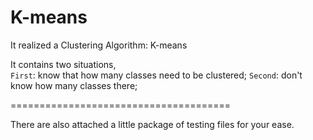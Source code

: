 K-means
================================

It realized a Clustering Algorithm: K-means</br>

It contains two situations,</br>
`First`: know that how many classes need to be clustered;
`Second`: don't know how many classes there;

======================================

There are also attached a little package of testing files for your ease.
